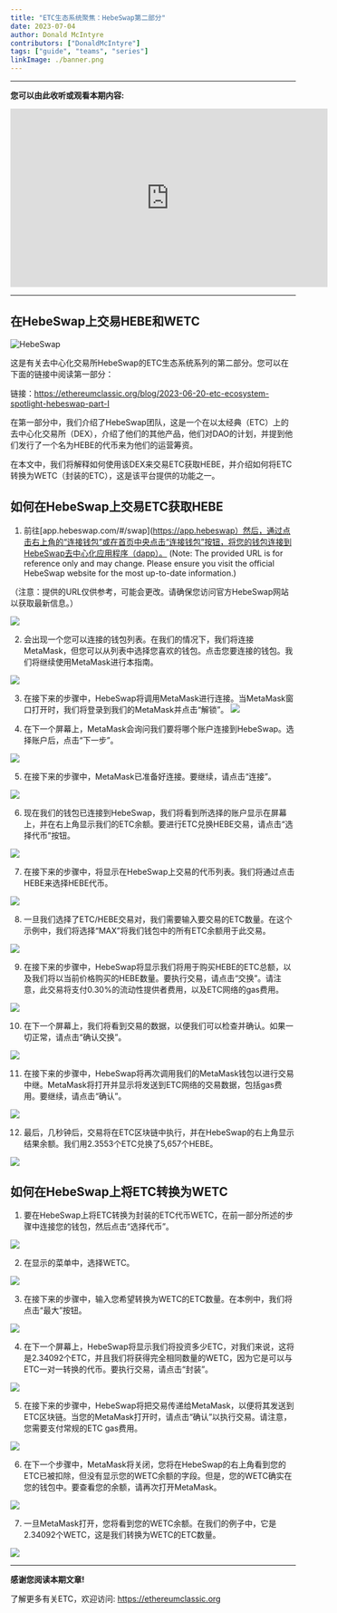 ```yaml
---
title: "ETC生态系统聚焦：HebeSwap第二部分"
date: 2023-07-04
author: Donald McIntyre
contributors: ["DonaldMcIntyre"]
tags: ["guide", "teams", "series"]
linkImage: ./banner.png
---
```


---
**您可以由此收听或观看本期内容:**

<iframe width="560" height="315" src="https://www.youtube.com/embed/xYpgq4Q7t-4" title="YouTube video player" frameborder="0" allow="accelerometer; autoplay; clipboard-write; encrypted-media; gyroscope; picture-in-picture; web-share" allowfullscreen></iframe>

---

## 在HebeSwap上交易HEBE和WETC

![HebeSwap](logo.png)

这是有关去中心化交易所HebeSwap的ETC生态系统系列的第二部分。您可以在下面的链接中阅读第一部分：

链接：https://ethereumclassic.org/blog/2023-06-20-etc-ecosystem-spotlight-hebeswap-part-I

在第一部分中，我们介绍了HebeSwap团队，这是一个在以太经典（ETC）上的去中心化交易所（DEX），介绍了他们的其他产品，他们对DAO的计划，并提到他们发行了一个名为HEBE的代币来为他们的运营筹资。

在本文中，我们将解释如何使用该DEX来交易ETC获取HEBE，并介绍如何将ETC转换为WETC（封装的ETC），这是该平台提供的功能之一。

## 如何在HebeSwap上交易ETC获取HEBE

1. 前往[app.hebeswap.com/#/swap](https://app.hebeswap）然后，通过点击右上角的“连接钱包”或在首页中央点击“连接钱包”按钮，将您的钱包连接到HebeSwap去中心化应用程序（dapp）。
(Note: The provided URL is for reference only and may change. Please ensure you visit the official HebeSwap website for the most up-to-date information.)

（注意：提供的URL仅供参考，可能会更改。请确保您访问官方HebeSwap网站以获取最新信息。）

![](1.png)

2. 会出现一个您可以连接的钱包列表。在我们的情况下，我们将连接MetaMask，但您可以从列表中选择您喜欢的钱包。点击您要连接的钱包。我们将继续使用MetaMask进行本指南。

![](2.png)

3. 在接下来的步骤中，HebeSwap将调用MetaMask进行连接。当MetaMask窗口打开时，我们将登录到我们的MetaMask并点击“解锁”。
![](3.png)

4. 在下一个屏幕上，MetaMask会询问我们要将哪个账户连接到HebeSwap。选择账户后，点击“下一步”。

![](4.png)

5. 在接下来的步骤中，MetaMask已准备好连接。要继续，请点击“连接”。

![](5.png)

6. 现在我们的钱包已连接到HebeSwap，我们将看到所选择的账户显示在屏幕上，并在右上角显示我们的ETC余额。要进行ETC兑换HEBE交易，请点击“选择代币”按钮。

![](6.png)

7. 在接下来的步骤中，将显示在HebeSwap上交易的代币列表。我们将通过点击HEBE来选择HEBE代币。

![](7.png)

8. 一旦我们选择了ETC/HEBE交易对，我们需要输入要交易的ETC数量。在这个示例中，我们将选择“MAX”将我们钱包中的所有ETC余额用于此交易。

![](8.png)

9. 在接下来的步骤中，HebeSwap将显示我们将用于购买HEBE的ETC总额，以及我们将以当前价格购买的HEBE数量。要执行交易，请点击“交换”。请注意，此交易将支付0.30%的流动性提供者费用，以及ETC网络的gas费用。

![](9.png)

10. 在下一个屏幕上，我们将看到交易的数据，以便我们可以检查并确认。如果一切正常，请点击“确认交换”。

![](10.png)

11. 在接下来的步骤中，HebeSwap将再次调用我们的MetaMask钱包以进行交易中继。MetaMask将打开并显示将发送到ETC网络的交易数据，包括gas费用。要继续，请点击“确认”。

![](11.png)

12.  最后，几秒钟后，交易将在ETC区块链中执行，并在HebeSwap的右上角显示结果余额。我们用2.3553个ETC兑换了5,657个HEBE。

![](12.png)

## 如何在HebeSwap上将ETC转换为WETC

1. 要在HebeSwap上将ETC转换为封装的ETC代币WETC，在前一部分所述的步骤中连接您的钱包，然后点击“选择代币”。

![](13.png)

2. 在显示的菜单中，选择WETC。

![](14.png)

3. 在接下来的步骤中，输入您希望转换为WETC的ETC数量。在本例中，我们将点击“最大”按钮。

![](15.png)

4. 在下一个屏幕上，HebeSwap将显示我们将投资多少ETC，对我们来说，这将是2.34092个ETC，并且我们将获得完全相同数量的WETC，因为它是可以与ETC一对一转换的代币。要执行交易，请点击“封装”。

![](16.png)

5. 在接下来的步骤中，HebeSwap将把交易传递给MetaMask，以便将其发送到ETC区块链。当您的MetaMask打开时，请点击“确认”以执行交易。请注意，您需要支付常规的ETC gas费用。

![](17.png)

6. 在下一个步骤中，MetaMask将关闭，您将在HebeSwap的右上角看到您的ETC已被扣除，但没有显示您的WETC余额的字段。但是，您的WETC确实在您的钱包中。要查看您的余额，请再次打开MetaMask。

![](18.png)

7. 一旦MetaMask打开，您将看到您的WETC余额。在我们的例子中，它是2.34092个WETC，这是我们转换为WETC的ETC数量。

![](19.png)

---

**感谢您阅读本期文章!**

了解更多有关ETC，欢迎访问: https://ethereumclassic.org
